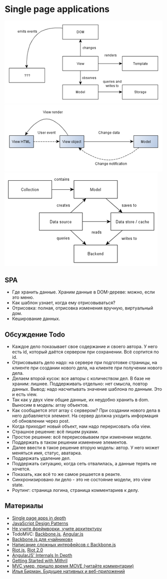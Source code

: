 Single page applications
===

![](images/overview.png)
![](images/model-view.png)
![](images/model-detail.png)

SPA
---

- Где хранить данные. Храним данные в DOM-дереве: можно, если это меню.
- Как шаблон узнает, когда ему отрисовываться?
- Отрисовка: полная, отрисовка изменения вручную, виртуальный дом.
- Кеширование данных.


Обсуждение Todo
---

- Каждое дело показывает свое содержание и своего автора. У него есть id, который даётся сервером при сохранении. Всё сортится по id.
- Отрисовывать дело надо: на сервере при подготовке страницы, на клиенте при создании нового дела, на клиенте при получении нового дела.
- Делаем второй кусок: все авторы с количеством дел. В базе не храним: лишнее. Поддерживать отдельно: нет смысла, повтор данных. Вывод: надо насчитывать значение шаблона по данным. Это и есть view.
- Так как у двух view общие данные, их неудобно хранить в dom. Выносим в модель: array объектов.
- Как сообщается этот array с сервером? При создании нового дела в него добавляется элемент. На сервер должна уходить информация об обновлении через post.
- Когда приходит новый объект, нам надо перерисовать оба view.
- Страшное решение: всё пишем руками.
- Простое решение: всё перерисовываем при изменении модели.
- Поддержать в таком решении изменение элементов.
- Далее ввести в такое решение вторую модель: автор. У него может меняться имя, статус, аватарка.
- Поддержать удаление дел.
- Поддержать ситуацию, когда сеть отвалилась, а данные терять не хочется.
- Показать, как всё то же самое решается в реакте.
- Синхронизировано ли дело - это не состояние модели, это view state.
- Роутинг: страница логина, страница комментариев к делу.

Материалы
---

- [Single page apps in depth](http://singlepageappbook.com/index.html)
- [JavaScript Design Patterns](https://www.udacity.com/course/ud989)
- [Не учите фреймворки, учите архитектуру](http://habrahabr.ru/post/253297/)
- TodoMVC: [Backbone.js](http://todomvc.com/examples/backbone/), [Angular.js](http://todomvc.com/examples/angularjs/#/)
- [Backbone.js для «чайников»](http://habrahabr.ru/post/127049/)
- [Написание сложных интерфейсов с Backbone.js](http://m.habrahabr.ru/post/118782/)
- [Riot.js](https://muut.com/blog/technology/riotjs-the-1kb-mvp-framework.html), [Riot 2.0](https://muut.com/blog/technology/riot-2.0/index.html)
- [AngularJS’ Internals In Depth](http://www.smashingmagazine.com/2015/01/22/angularjs-internals-in-depth/)
- [Getting Started with Mithril](http://lhorie.github.io/mithril/getting-started.html)
- [MVC умер, пришло время MOVE (читайте комментарии)](http://habrahabr.ru/post/147038/)
- [Илья Бирман. Будущее нативных и веб-приложений](http://ilyabirman.ru/meanwhile/all/web-or-native-future/)
